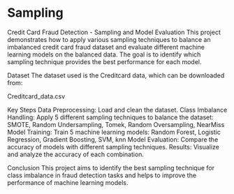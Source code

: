 # Sampling
Credit Card Fraud Detection - Sampling and Model Evaluation
This project demonstrates how to apply various sampling techniques to balance an imbalanced credit card fraud dataset and evaluate different machine learning models on the balanced data. The goal is to identify which sampling technique provides the best performance for each model.

Dataset
The dataset used is the Creditcard data, which can be downloaded from:

Creditcard_data.csv

Key Steps
Data Preprocessing: Load and clean the dataset.
Class Imbalance Handling: Apply 5 different sampling techniques to balance the dataset:
SMOTE, Random Undersampling, Tomek, Random Oversampling, NearMiss
Model Training: Train 5 machine learning models:
Random Forest, Logistic Regression, Gradient Boosting, SVM, knn
Model Evaluation: Compare the accuracy of models with different sampling techniques.
Results: Visualize and analyze the accuracy of each combination.

Conclusion
This project aims to identify the best sampling technique for class imbalance in fraud detection tasks and helps to improve the performance of machine learning models.

